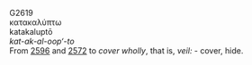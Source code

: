 <body>
  <p>G2619<br>  κατακαλύπτω  <br> katakaluptō  <br><i>kat-ak-al-oop‘-to </i><br>From <a href="g2596.htm">2596</a> and <a href="g2572.htm">2572</a>  to <i>cover</i> <i>wholly</i>, that is, <i>veil:</i> - cover, hide.<br></p>
 </body>